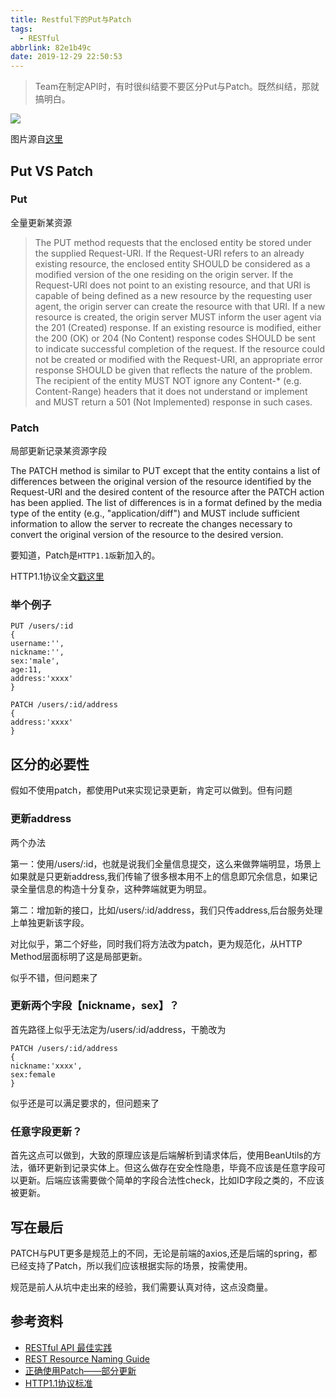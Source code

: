 ```yaml
---
title: Restful下的Put与Patch
tags:
  - RESTful
abbrlink: 82e1b49c
date: 2019-12-29 22:50:53
---
```

> Team在制定API时，有时很纠结要不要区分Put与Patch。既然纠结，那就搞明白。

![](http://static.1991421.cn/2019-12-29-142044.jpg)

图片源自[这里](https://blog.eq8.eu/article/put-vs-patch.html)

## Put VS Patch

### Put
全量更新某资源

>   The PUT method requests that the enclosed entity be stored under the
   supplied Request-URI. If the Request-URI refers to an already
   existing resource, the enclosed entity SHOULD be considered as a
   modified version of the one residing on the origin server. If the
   Request-URI does not point to an existing resource, and that URI is
   capable of being defined as a new resource by the requesting user
   agent, the origin server can create the resource with that URI. If a
   new resource is created, the origin server MUST inform the user agent
   via the 201 (Created) response.  If an existing resource is modified,
   either the 200 (OK) or 204 (No Content) response codes SHOULD be sent
   to indicate successful completion of the request. If the resource
   could not be created or modified with the Request-URI, an appropriate
   error response SHOULD be given that reflects the nature of the
   problem. The recipient of the entity MUST NOT ignore any Content-*
   (e.g. Content-Range) headers that it does not understand or implement
   and MUST return a 501 (Not Implemented) response in such cases.

### Patch
局部更新记录某资源字段

>
 The PATCH method is similar to PUT except that the entity contains a
   list of differences between the original version of the resource
   identified by the Request-URI and the desired content of the resource
   after the PATCH action has been applied. The list of differences is
   in a format defined by the media type of the entity (e.g.,
   "application/diff") and MUST include sufficient information to allow
   the server to recreate the changes necessary to convert the original
   version of the resource to the desired version.


要知道，Patch是`HTTP1.1版`新加入的。

HTTP1.1协议全文[戳这里](https://tools.ietf.org/html/rfc2068)

### 举个例子

```
PUT /users/:id
{
username:'',
nickname:'',
sex:'male',
age:11,
address:'xxxx'
}
```

```
PATCH /users/:id/address
{
address:'xxxx'
}

```

## 区分的必要性

假如不使用patch，都使用Put来实现记录更新，肯定可以做到。但有问题

### 更新address

两个办法

第一：使用/users/:id，也就是说我们全量信息提交，这么来做弊端明显，场景上如果就是只更新address,我们传输了很多根本用不上的信息即冗余信息，如果记录全量信息的构造十分复杂，这种弊端就更为明显。

第二：增加新的接口，比如/users/:id/address，我们只传address,后台服务处理上单独更新该字段。

对比似乎，第二个好些，同时我们将方法改为patch，更为规范化，从HTTP Method层面标明了这是局部更新。

似乎不错，但问题来了

### 更新两个字段【nickname，sex】？

首先路径上似乎无法定为/users/:id/address，干脆改为

```
PATCH /users/:id/address
{
nickname:'xxxx',
sex:female
}
```
似乎还是可以满足要求的，但问题来了

### 任意字段更新？

首先这点可以做到，大致的原理应该是后端解析到请求体后，使用BeanUtils的方法，循环更新到记录实体上。但这么做存在安全性隐患，毕竟不应该是任意字段可以更新。后端应该需要做个简单的字段合法性check，比如ID字段之类的，不应该被更新。


## 写在最后

PATCH与PUT更多是规范上的不同，无论是前端的axios,还是后端的spring，都已经支持了Patch，所以我们应该根据实际的场景，按需使用。

规范是前人从坑中走出来的经验，我们需要认真对待，这点没商量。

## 参考资料

- [RESTful API 最佳实践](http://www.ruanyifeng.com/blog/2018/10/restful-api-best-practices.html)
- [REST Resource Naming Guide](https://restfulapi.net/resource-naming/)
- [正确使用Patch——部分更新](https://www.jianshu.com/p/603158e777df)
- [HTTP1.1协议标准](https://tools.ietf.org/html/rfc2068)








